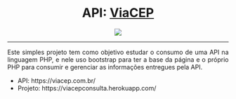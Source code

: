<div align="center">
  <h1>API: <a href="https://viacep.com.br/">ViaCEP</a></h1>
<div>
  
<div>
  
  <div>
    <img src="https://raw.githubusercontent.com/Edssaac/viaCepConsultas/main/index.png">
  </div>
  
  <hr>
  
  <p align="justify">
    Este simples projeto tem como objetivo estudar o consumo de uma API na linguagem PHP, e nele uso bootstrap para ter a base da página
    e o próprio PHP para consumir e gerenciar as informações entregues pela API.
  </p>
  
  <div align="left">
    <ul>
      <li>API: https://viacep.com.br/</li>
      <li>Projeto: https://viacepconsulta.herokuapp.com/</li>
    </ul>
  </div>
  
</div>
